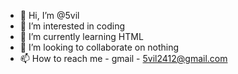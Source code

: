 - 👋 Hi, I’m @5vil
- 👀 I’m interested in coding
- 🌱 I’m currently learning HTML
- 💞️ I’m looking to collaborate on nothing 
- 📫 How to reach me - gmail - 5vil2412@gmail.com

<!---
ShivranjR/ShivranjR is a ✨ special ✨ repository because its `README.md` (this file) appears on your GitHub profile.
You can click the Preview link to take a look at your changes.
--->
